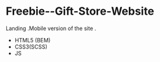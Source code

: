 # Freebie--Gift-Store-Website

Landing .Mobile version of the site .

- HTML5 (BEM)
- CSS3(SCSS)
- JS
